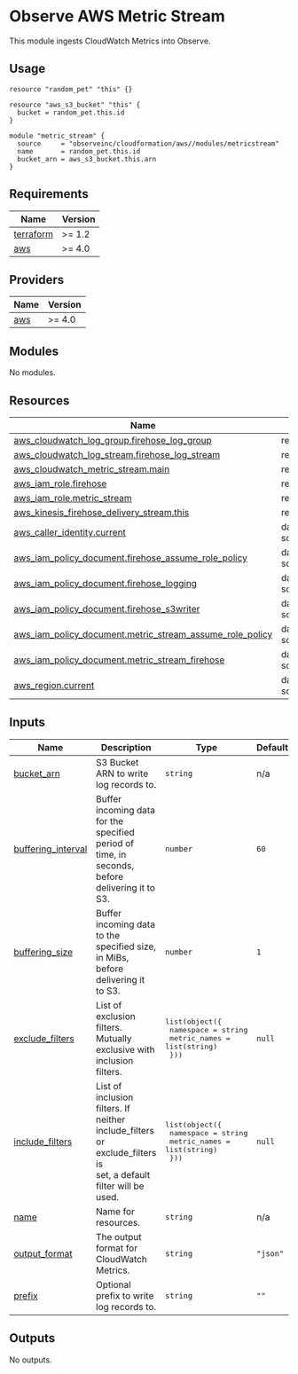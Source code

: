 # Observe AWS Metric Stream

This module ingests CloudWatch Metrics into Observe.

## Usage

```hcl
resource "random_pet" "this" {}

resource "aws_s3_bucket" "this" {
  bucket = random_pet.this.id
}

module "metric_stream" {
  source     = "observeinc/cloudformation/aws//modules/metricstream"
  name       = random_pet.this.id
  bucket_arn = aws_s3_bucket.this.arn
}

```

<!-- BEGINNING OF PRE-COMMIT-TERRAFORM DOCS HOOK -->
## Requirements

| Name | Version |
|------|---------|
| <a name="requirement_terraform"></a> [terraform](#requirement\_terraform) | >= 1.2 |
| <a name="requirement_aws"></a> [aws](#requirement\_aws) | >= 4.0 |

## Providers

| Name | Version |
|------|---------|
| <a name="provider_aws"></a> [aws](#provider\_aws) | >= 4.0 |

## Modules

No modules.

## Resources

| Name | Type |
|------|------|
| [aws_cloudwatch_log_group.firehose_log_group](https://registry.terraform.io/providers/hashicorp/aws/latest/docs/resources/cloudwatch_log_group) | resource |
| [aws_cloudwatch_log_stream.firehose_log_stream](https://registry.terraform.io/providers/hashicorp/aws/latest/docs/resources/cloudwatch_log_stream) | resource |
| [aws_cloudwatch_metric_stream.main](https://registry.terraform.io/providers/hashicorp/aws/latest/docs/resources/cloudwatch_metric_stream) | resource |
| [aws_iam_role.firehose](https://registry.terraform.io/providers/hashicorp/aws/latest/docs/resources/iam_role) | resource |
| [aws_iam_role.metric_stream](https://registry.terraform.io/providers/hashicorp/aws/latest/docs/resources/iam_role) | resource |
| [aws_kinesis_firehose_delivery_stream.this](https://registry.terraform.io/providers/hashicorp/aws/latest/docs/resources/kinesis_firehose_delivery_stream) | resource |
| [aws_caller_identity.current](https://registry.terraform.io/providers/hashicorp/aws/latest/docs/data-sources/caller_identity) | data source |
| [aws_iam_policy_document.firehose_assume_role_policy](https://registry.terraform.io/providers/hashicorp/aws/latest/docs/data-sources/iam_policy_document) | data source |
| [aws_iam_policy_document.firehose_logging](https://registry.terraform.io/providers/hashicorp/aws/latest/docs/data-sources/iam_policy_document) | data source |
| [aws_iam_policy_document.firehose_s3writer](https://registry.terraform.io/providers/hashicorp/aws/latest/docs/data-sources/iam_policy_document) | data source |
| [aws_iam_policy_document.metric_stream_assume_role_policy](https://registry.terraform.io/providers/hashicorp/aws/latest/docs/data-sources/iam_policy_document) | data source |
| [aws_iam_policy_document.metric_stream_firehose](https://registry.terraform.io/providers/hashicorp/aws/latest/docs/data-sources/iam_policy_document) | data source |
| [aws_region.current](https://registry.terraform.io/providers/hashicorp/aws/latest/docs/data-sources/region) | data source |

## Inputs

| Name | Description | Type | Default | Required |
|------|-------------|------|---------|:--------:|
| <a name="input_bucket_arn"></a> [bucket\_arn](#input\_bucket\_arn) | S3 Bucket ARN to write log records to. | `string` | n/a | yes |
| <a name="input_buffering_interval"></a> [buffering\_interval](#input\_buffering\_interval) | Buffer incoming data for the specified period of time, in seconds, before<br>delivering it to S3. | `number` | `60` | no |
| <a name="input_buffering_size"></a> [buffering\_size](#input\_buffering\_size) | Buffer incoming data to the specified size, in MiBs, before delivering it<br>to S3. | `number` | `1` | no |
| <a name="input_exclude_filters"></a> [exclude\_filters](#input\_exclude\_filters) | List of exclusion filters. Mutually exclusive with inclusion filters. | <pre>list(object({<br>    namespace    = string<br>    metric_names = list(string)<br>  }))</pre> | `null` | no |
| <a name="input_include_filters"></a> [include\_filters](#input\_include\_filters) | List of inclusion filters. If neither include\_filters or exclude\_filters is<br>set, a default filter will be used. | <pre>list(object({<br>    namespace    = string<br>    metric_names = list(string)<br>  }))</pre> | `null` | no |
| <a name="input_name"></a> [name](#input\_name) | Name for resources. | `string` | n/a | yes |
| <a name="input_output_format"></a> [output\_format](#input\_output\_format) | The output format for CloudWatch Metrics. | `string` | `"json"` | no |
| <a name="input_prefix"></a> [prefix](#input\_prefix) | Optional prefix to write log records to. | `string` | `""` | no |

## Outputs

No outputs.
<!-- END OF PRE-COMMIT-TERRAFORM DOCS HOOK -->

